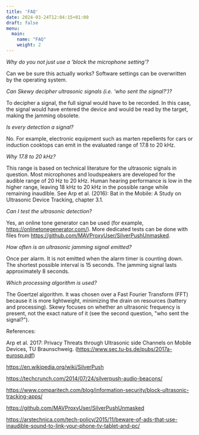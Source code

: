 ```yaml
---
title: 'FAQ'
date: 2024-03-24T12:04:15+01:00
draft: false
menu:
  main:
    name: "FAQ"
    weight: 2
---
```


*Why do you not just use a 'block the microphone setting'?*

Can we be sure this actually works? Software settings can be overwritten by the operating system.

*Can Skewy decipher ultrasonic signals (i.e. 'who sent the signal?')?* 

To decipher a signal, the full signal would have to be recorded. In this case, the signal would have entered the device and would be read by the target, making the jamming obsolete.

*Is every detection a signal?*

No. For example, electronic equipment such as marten repellents for cars or induction cooktops can emit in the evaluated range of 17.8 to 20 kHz.

*Why 17.8 to 20 kHz?*

This range is based on technical literature for the ultrasonic signals in question. Most microphones and loudspeakers are developed for the audible range of 20 Hz to 20 kHz. Human hearing performance is low in the higher range, leaving 18 kHz to 20 kHz in the possible range while remaining inaudible. See Arp et al. (2016): Bat in the Mobile: A Study on Ultrasonic Device Tracking, chapter 3.1.

*Can I test the ultrasonic detection?*

Yes, an online tone generator can be used (for example, https://onlinetonegenerator.com/). More dedicated tests can be done with files from https://github.com/MAVProxyUser/SilverPushUnmasked.

*How often is an ultrasonic jamming signal emitted?*

Once per alarm. It is not emitted when the alarm timer is counting down. The shortest possible interval is 15 seconds. The jamming signal lasts approximately 8 seconds.

*Which processing algorithm is used?*

The Goertzel algorithm. It was chosen over a Fast Fourier Transform (FFT) because it is more lightweight, minimizing the drain on resources (battery and processing). Skewy focuses on whether an ultrasonic frequency is present, not the exact nature of it (see the second question, "who sent the signal?").

References:

Arp et al. 2017: Privacy Threats through Ultrasonic side Channels on Mobile Devices, TU Braunschweig. (https://www.sec.tu-bs.de/pubs/2017a-eurosp.pdf)

https://en.wikipedia.org/wiki/SilverPush 

https://techcrunch.com/2014/07/24/silverpush-audio-beacons/

https://www.comparitech.com/blog/information-security/block-ultrasonic-tracking-apps/ 

https://github.com/MAVProxyUser/SilverPushUnmasked 

https://arstechnica.com/tech-policy/2015/11/beware-of-ads-that-use-inaudible-sound-to-link-your-phone-tv-tablet-and-pc/ 


